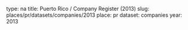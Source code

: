 type: na
title: Puerto Rico / Company Register (2013)
slug: places/pr/datasets/companies/2013
place: pr
dataset: companies
year: 2013

